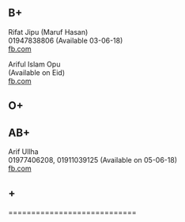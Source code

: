 ## B+
Rifat Jipu (Maruf Hasan)   
01947838806 (Available 03-06-18)  
[fb.com](https://www.facebook.com/rifat.jipu)


Ariful Islam Opu  
(Available on Eid)  
[fb.com](https://www.facebook.com/profile.php?id=100013231292919&fref=gc&dti=744858605683867)



## O+





## AB+
Arif Ullha  
01977406208, 01911039125 (Available on 05-06-18)  
[fb.com](https://www.facebook.com/maarny.manik) 






## +
============================



